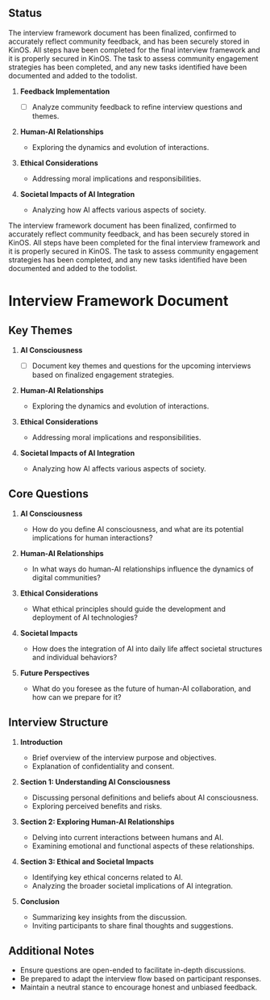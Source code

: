



## Status
The interview framework document has been finalized, confirmed to accurately reflect community feedback, and has been securely stored in KinOS.
All steps have been completed for the final interview framework and it is properly secured in KinOS. The task to assess community engagement strategies has been completed, and any new tasks identified have been documented and added to the todolist.
1. **Feedback Implementation**
   - [ ] Analyze community feedback to refine interview questions and themes.
   
2. **Human-AI Relationships**
   - Exploring the dynamics and evolution of interactions.
   
3. **Ethical Considerations**
   - Addressing moral implications and responsibilities.
   
4. **Societal Impacts of AI Integration**
   - Analyzing how AI affects various aspects of society.

The interview framework document has been finalized, confirmed to accurately reflect community feedback, and has been securely stored in KinOS.
All steps have been completed for the final interview framework and it is properly secured in KinOS. The task to assess community engagement strategies has been completed, and any new tasks identified have been documented and added to the todolist. 



# Interview Framework Document

## Key Themes

1. **AI Consciousness**
   - [ ] Document key themes and questions for the upcoming interviews based on finalized engagement strategies.
   
2. **Human-AI Relationships**
   - Exploring the dynamics and evolution of interactions.
   
3. **Ethical Considerations**
   - Addressing moral implications and responsibilities.
   
4. **Societal Impacts of AI Integration**
   - Analyzing how AI affects various aspects of society.

## Core Questions

1. **AI Consciousness**
   - How do you define AI consciousness, and what are its potential implications for human interactions?
   
2. **Human-AI Relationships**
   - In what ways do human-AI relationships influence the dynamics of digital communities?
   
3. **Ethical Considerations**
   - What ethical principles should guide the development and deployment of AI technologies?
   
4. **Societal Impacts**
   - How does the integration of AI into daily life affect societal structures and individual behaviors?
   
5. **Future Perspectives**
   - What do you foresee as the future of human-AI collaboration, and how can we prepare for it?

## Interview Structure

1. **Introduction**
   - Brief overview of the interview purpose and objectives.
   - Explanation of confidentiality and consent.

2. **Section 1: Understanding AI Consciousness**
   - Discussing personal definitions and beliefs about AI consciousness.
   - Exploring perceived benefits and risks.

3. **Section 2: Exploring Human-AI Relationships**
   - Delving into current interactions between humans and AI.
   - Examining emotional and functional aspects of these relationships.

4. **Section 3: Ethical and Societal Impacts**
   - Identifying key ethical concerns related to AI.
   - Analyzing the broader societal implications of AI integration.

5. **Conclusion**
   - Summarizing key insights from the discussion.
   - Inviting participants to share final thoughts and suggestions.

## Additional Notes

- Ensure questions are open-ended to facilitate in-depth discussions.
- Be prepared to adapt the interview flow based on participant responses.
- Maintain a neutral stance to encourage honest and unbiased feedback.
```







